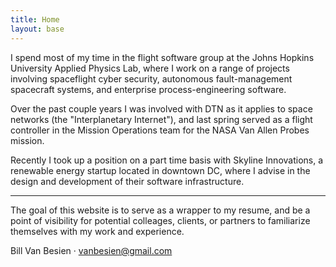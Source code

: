 ```yaml
---
title: Home
layout: base
---
```



I spend most of my time in the flight software group at the Johns Hopkins University Applied Physics Lab, where I work on a range of projects involving spaceflight cyber security, autonomous fault-management spacecraft systems, and enterprise process-engineering software.  

Over the past couple years I was involved with DTN as it applies to space networks (the "Interplanetary Internet"), and last spring served as a flight controller in the Mission Operations team for the NASA Van Allen Probes mission.

Recently I took up a position on a part time basis with Skyline Innovations, a renewable energy startup located in downtown DC, where I advise in the design and development of their software infrastructure.

<hr />

The goal of this website is to serve as a wrapper to my resume, and be a point of visibility for potential colleages, clients, or partners to familiarize themselves with my work and experience.

Bill Van Besien &middot; [vanbesien@gmail.com](mailto:vanbesien@gmail.com)

